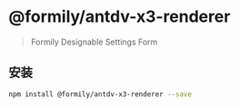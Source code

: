 # @formily/antdv-x3-renderer

> Formily Designable Settings Form

## 安装

```bash
npm install @formily/antdv-x3-renderer --save
```
